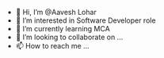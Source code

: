 - 👋 Hi, I’m @Aavesh Lohar
- 👀 I’m interested in Software Developer role
- 🌱 I’m currently learning MCA
- 💞️ I’m looking to collaborate on ...
- 📫 How to reach me ...

<!---
loharaavesh1/loharaavesh1 is a ✨ special ✨ repository because its `README.md` (this file) appears on your GitHub profile.
You can click the Preview link to take a look at your changes.
--->
